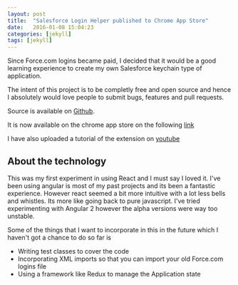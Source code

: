 ```yaml
---
layout: post
title:  "Salesforce Login Helper published to Chrome App Store"
date:   2016-01-08 15:04:23
categories: [jekyll]
tags: [jekyll]
---
```


Since Force.com logins became paid, I decided that it would be a good learning experience to create my own Salesforce keychain type of application.

The intent of this project is to be completly free and open source and hence I absolutely would love people to submit bugs, features and pull requests.

Source is available on [Github](https://github.com/patnaikshekhar/SalesforceLoginHelperChromeExtension).

It is now available on the chrome app store on the following [link](https://chrome.google.com/webstore/detail/salesforce-login-helper/lphjfeeaniomnoomcplfomgonemdmplf)

I have also uploaded a tutorial of the extension on [youtube](https://www.youtube.com/watch?v=0XVmU9s29zM&feature=youtu.be)

## About the technology 

This was my first experiment in using React and I must say I loved it. I've been using angular is most of my past projects and its been a fantastic experience. However react seemed a bit more intuitive with a lot less bells and whistles. Its more like going back to pure javascript. I've tried experimenting with Angular 2 however the alpha versions were way too unstable.

Some of the things that I want to incorporate in this in the future which I haven't got a chance to do so far is
* Writing test classes to cover the code
* Incorporating XML imports so that you can import your old Force.com logins file
* Using a framework like Redux to manage the Application state

